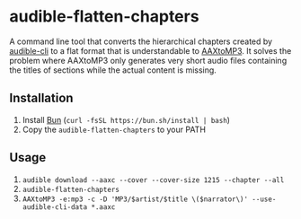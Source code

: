 # audible-flatten-chapters
A command line tool that converts the hierarchical chapters created by [audible-cli](https://github.com/mkb79/audible-cli) to a flat format that is understandable to [AAXtoMP3](https://github.com/KrumpetPirate/AAXtoMP3/). It solves the problem where AAXtoMP3 only generates very short audio files containing the titles of sections while the actual content is missing.

## Installation
1. Install [Bun](https://bun.sh/) (`curl -fsSL https://bun.sh/install | bash`)
2. Copy the `audible-flatten-chapters` to your PATH

## Usage
1. `audible download --aaxc --cover --cover-size 1215 --chapter --all`
2. `audible-flatten-chapters`
3. `AAXtoMP3 -e:mp3 -c -D 'MP3/$artist/$title \($narrator\)' --use-audible-cli-data *.aaxc`
